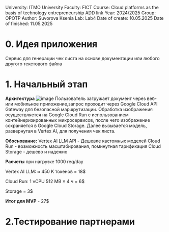 University: ITMO University Faculty: FICT Course: Cloud platforms as the basis of technology entrepreneurship ADD link Year: 2024/2025 Group: OPOTP Author: Suvorova Ksenia Lab: Lab4 Date of create: 10.05.2025 Date of finished: 11.05.2025

# 0. Идея приложения
Сервис для генерации чек листа на основе документации или любого другого текстового файла
# 1. Начальный этап
**Архитектура**
![image](https://github.com/user-attachments/assets/c7cc72cf-1c6f-4f14-8e9c-3aa0959bea29)
Пользователь загружает документ через веб- или мобильное приложение,запрос проходит через Google Cloud API Gateway для безопасной маршрутизации. Обработка изображения осуществляется на Google Cloud Run с использованием контейнеризированных микросервисов, после чего изображение сохраняется в Google Cloud Storage. Далее вызывается модель, развернутая в Vertex AI, для получения чек листа.

**Обоснование:**
Vertex AI LLM API - Дешевле кастомных моделей
Cloud Run - возможность масштабирования, поминутная тарификация
Cloud Storage - дешево и надежно

**Расчеты**
при нагрузке 1000 req/day

Vertex AI LLM: ≈ 450 K токенов = 18$

Cloud Run: 1 vCPU 512 MB × 4 ч = 6$

Storage = 3$

**Итог для MVP** - 27$

# 2.Тестирование партнерами
